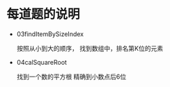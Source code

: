 # 每道题的说明

* 03findItemBySizeIndex

    按照从小到大的顺序， 找到数组中，排名第K位的元素

* 04calSquareRoot

    找到一个数的平方根 精确到小数点后6位
